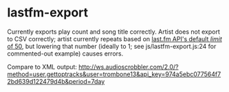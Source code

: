 lastfm-export
=============

Currently exports play count and song title correctly. Artist does not export to CSV correctly; artist currently repeats based on [last.fm API's default *limit* of 50](http://www.last.fm/api/show/user.getTopTracks), but lowering that number (ideally to 1; see js/lastfm-export.js:24 for commented-out example) causes errors.

Compare to XML output: http://ws.audioscrobbler.com/2.0/?method=user.gettoptracks&user=trombone13&api_key=974a5ebc077564f72bd639d122479d4b&period=7day